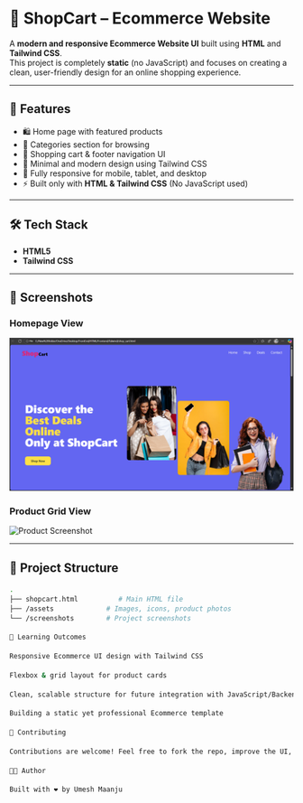 # 🛒 ShopCart – Ecommerce Website  

A **modern and responsive Ecommerce Website UI** built using **HTML** and **Tailwind CSS**.  
This project is completely **static** (no JavaScript) and focuses on creating a clean, user-friendly design for an online shopping experience.  

---

## 🚀 Features  

- 🛍️ Home page with featured products  
- 📂 Categories section for browsing  
- 🛒 Shopping cart & footer navigation UI  
- 🎨 Minimal and modern design using Tailwind CSS  
- 📱 Fully responsive for mobile, tablet, and desktop  
- ⚡ Built only with **HTML & Tailwind CSS** (No JavaScript used)  

---

## 🛠️ Tech Stack  

- **HTML5**  
- **Tailwind CSS**  

---

## 📸 Screenshots  

### Homepage View  
![Homepage Screenshot](https://github.com/umeshjat7866/Shopcart_website/blob/44af90de10530627a0baf97e911ab31dc86424f4/front.png)  

### Product Grid View  
![Product Screenshot]()  
 

---

## 📂 Project Structure  

```bash
.
├── shopcart.html          # Main HTML file
├── /assets             # Images, icons, product photos
└── /screenshots        # Project screenshots

🎯 Learning Outcomes

Responsive Ecommerce UI design with Tailwind CSS

Flexbox & grid layout for product cards

Clean, scalable structure for future integration with JavaScript/Backend

Building a static yet professional Ecommerce template

🤝 Contributing

Contributions are welcome! Feel free to fork the repo, improve the UI, and submit a pull request.

👨‍💻 Author

Built with ❤️ by Umesh Maanju
